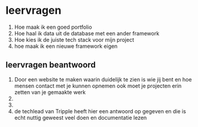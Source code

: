 <h1>leervragen</h1>

<ol>
<li>
Hoe maak ik een goed portfolio
</li>
<li>Hoe haal ik data uit de database met een ander framework

</li>

<li>
   Hoe kies ik de juiste tech stack voor mijn project 
</li>
<li>hoe maak ik een nieuwe framework eigen</li>

</ol>


<h2>leervragen beantwoord</h2>
<ol>
   <li>
   Door een website te maken waarin duidelijk te zien is wie jij bent en hoe mensen contact met je kunnen opnemen ook 
   moet je projecten erin zetten van je gemaakte werk 
   </li>
   <li>
      
   </li>
   <li>
      
   </li>
   <li>
      de techlead van Tripple heeft hier een antwoord op gegeven en die is echt nuttig geweest veel doen en documentatie lezen
   </li>
</ol>
